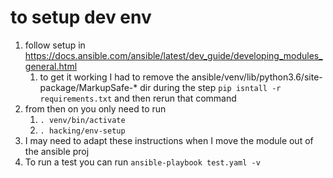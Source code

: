 # to setup dev env

1. follow setup in https://docs.ansible.com/ansible/latest/dev_guide/developing_modules_general.html
    1. to get it working I had to remove the ansible/venv/lib/python3.6/site-package/MarkupSafe-* dir during the step `pip isntall -r requirements.txt` and then rerun that command
2. from then on you only need to run
    1. `. venv/bin/activate`
    2. `. hacking/env-setup`
3. I may need to adapt these instructions when I move the module out of the ansible proj
4. To run a test you can run `ansible-playbook test.yaml -v`
